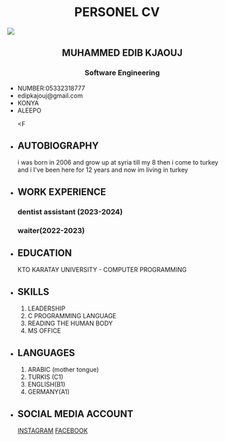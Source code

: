 <!DOCTYPE html>
<html lang="en">
<head>
   <meta charset="UTF-8">
   <meta name="viewport" content="width=device-width, initial-scale=1.0">
   <title>CV summary</title>


</head>

<body >
   <h1 "  align="center">PERSONEL CV</h1>
<img src="https://scontent-sof1-2.xx.fbcdn.net/v/t39.30808-1/556913340_2033996287428795_2497523644119197576_n.png?_nc_cat=103&ccb=1-7&_nc_sid=e99d92&_nc_ohc=50zbF3d75TQQ7kNvwGKAlhn&_nc_oc=Adlo8QyKjrt_7AHFzI8ibjVG4Rpucxe3CBJ32f3ui7dgRl1xIK7ZK5_P43iQ3VoTKjw&_nc_zt=24&_nc_ht=scontent-sof1-2.xx&_nc_gid=HRcpe2K_7lyFyweeCF60Yg&oh=00_AfavgOQcw36itP-IATSBnA71vyEC16d__AgnDBTWpOVksA&oe=68DD97F0">

<ul>
<h2 align="center">MUHAMMED EDIB KJAOUJ</h2>
<h3 align="center">Software Engineering</h3>
<li>NUMBER:05332318777</li>
<li>edipkajouj@gmail.com</li>
<li>KONYA<br><li>ALEEPO</li></P></li>

<F
</ul>

<ul>
<li><h2 > AUTOBIOGRAPHY</h2></li>
 <P>i was born in 2006 and grow up at syria till my 8 then i come to turkey and i I've been here for 12 years and now im living in turkey</P>

 <li><h2 >WORK EXPERIENCE</h2></li>
<h3>dentist assistant (2023-2024)<br></h3>
<h3>waiter(2022-2023)</h3>

<li><h2>EDUCATION</h2></li>
<P>KTO KARATAY UNIVERSITY - COMPUTER PROGRAMMING</P>

<li><h2>SKILLS</h2></li>
<ol>
   <li>LEADERSHIP</li>
   <li>C PROGRAMMING LANGUAGE</li>
   <li>READING THE HUMAN BODY</li>
   <li>MS OFFICE  </li>
</ol>
<li><h2>LANGUAGES</h2></li>
<ol>
   <li>ARABIC (mother tongue)</li>
   <li>TURKIS (C1)</li>
   <li>ENGLISH(B1)</li>
   <li>GERMANY(A1) </li>
</ol>

<LI><h2>SOCIAL MEDIA ACCOUNT</h2></LI>

<a href="https://www.instagram.com/_edip_19k_/">INSTAGRAM</a>
<a href="https://www.facebook.com/wed.kaiouj/?locale=tr_TR">FACEBOOK</a>

</ul>




</body>
</html>

